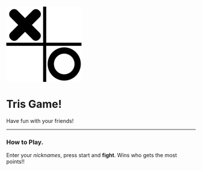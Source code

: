 ![Tris Logo](https://raw.githubusercontent.com/GabriM97/Tris/master/assets/img/logo.png)
# Tris Game!
Have fun with your friends!

---------------------------------------------------------------------

### How to Play.
Enter your _nicknames_, press start and **fight**. Wins who gets the most points!!

